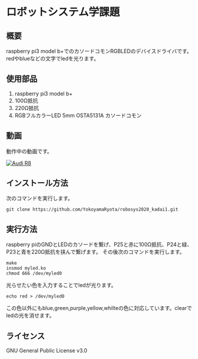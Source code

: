 # ロボットシステム学課題
## 概要
raspberry pi3 model b+でのカソードコモンRGBLEDのデバイスドライバです。
redやblueなどの文字でledを光ります。
## 使用部品
1. raspberry pi3 model b+
2. 100Ω抵抗
3. 220Ω抵抗
4. RGBフルカラーLED 5mm OSTA5131A カソードコモン
## 動画
動作中の動画です。
　　　
   
[![Audi R8](http://img.youtube.com/vi/5zqgm7Bb5bU/0.jpg)](https://www.youtube.com/watch?v=5zqgm7Bb5bU　)
## インストール方法
次のコマンドを実行します。
```
git clone https://github.com/YokoyamaRyota/robosys2020_kadai1.git
```
## 実行方法
raspberry piのGNDとLEDのカソードを繋げ、P25と赤に100Ω抵抗、P24と緑、P23と青を220Ω抵抗を挟んで繋げます。
その後次のコマンドを実行します。
```
make
insmod myled.ko
chmod 666 /dev/myled0
```
光らせたい色を入力することでledが光ります。
```
echo red > /dev/myled0
```
この色以外にもblue,green,purple,yellow,whilteの色に対応しています。clearでledの光を消せます。
## ライセンス
GNU General Public License v3.0
